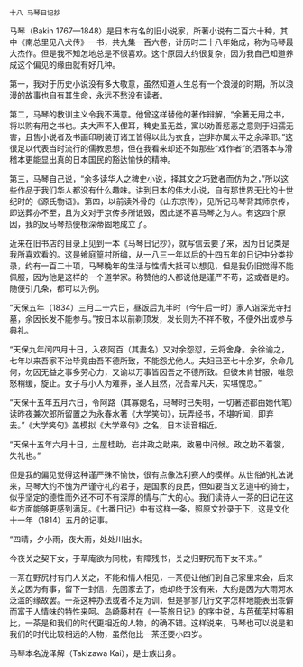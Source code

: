     十八 马琴日记抄 

   马琴（Bakin 1767—1848）是日本有名的旧小说家，所著小说有二百六十种，其中《南总里见八犬传》一书，共九集一百六卷，计历时二十八年始成，称为马琴最大杰作。但是我不知怎地总是不很喜欢。这个原因大约很复杂，因为我自己知道养成这个偏见的缘由就有好几种。

   第一，我对于历史小说没有多大敬意，虽然知道人生总有一个浪漫的时期，所以浪漫的故事也自有其生命，永远不愁没有读者。

   第二，马琴的教训主义令我不满意。他曾这样替他的著作辩解，“余著无用之书，将以购有用之书也。夫大声不入俚耳，稗史虽无益，寓以劝善惩恶之意则于妇孺无害，且售小说者及书画印刷装订诸工皆得以此为衣食，岂非亦属太平之余泽耶。”这很足以代表当时流行的儒教思想，但在我看来却还不如那些“戏作者”的洒落本与滑稽本更能显出真的日本国民的豁达愉快的精神。

   第三，马琴自己说，“余多读华人之稗史小说，择其文之巧致者而仿为之，”所以这些作品于我们华人都没有什么趣味。讲到日本的伟大小说，自有那世界无比的十世纪时的《源氏物语》。第四，以前读外骨的《山东京传》，见所记马琴背其师京传，即送葬亦不至，且为文对于京传多所诋毁，因此遂不喜马琴之为人。有这四个原因，我的反马琴热便根深蒂固地成立了。

   近来在旧书店的目录上见到一本《马琴日记抄》，就写信去要了来，因为日记类是我所喜欢看的。这是飨庭篁村所编，从一八三一年以后的十四五年的日记中分类抄录，约有一百二十项，马琴晚年的生活与性情大抵可以想见，但是我仍旧觉得不能佩服，因为他是这样的一个道学家。称赞他的人都说他是谨严不苟，这或者是的。随便引几条，都可以为例。

   “天保五年（1834）三月二十六日，昼饭后九半时（今午后一时）家人诣深光寺扫墓，余因长发不能参与。”按日本以前剃顶发，发长则为不祥不敬，不便外出或参与典礼。

   “天保九年闰四月十日，入夜阿百（其妻名）又对余怨怼，云将舍身。余徐谕之，七年以来吾家不治毕竟由吾不德所致，不能怨尤他人。夫妇已至七十余岁，余命几何，勿因无益之事多劳心力，又谕以万事皆因吾之不德所致。但彼未肯甘服，唯怨怒稍缓，旋止。女子与小人为难养，圣人且然，况吾辈凡夫，实堪愧恧。”

   “天保十五年五月六日，令阿路（其寡媳名，马琴时已失明，一切著述都由她代笔）读昨夜兼次郎所留置之为永春水著《大学笑句》，玩弄经书，不堪听闻，即弃去。”《大学笑句》盖模拟《大学章句》之名，日本读音相近。

   “天保十五年六月十日，土屋桂助，岩井政之助来，致暑中问候。政之助不着裳，失礼也。”

   但是我的偏见觉得这种谨严殊不愉快，很有点像法利赛人的模样。从世俗的礼法说来，马琴大约不愧为严谨守礼的君子，是国家的良民，但如要当文艺道中的骑士，似乎坚定的德性而外还不可不有深厚的情与广大的心。我们读诗人一茶的日记在这些方面能够更感到满足。《七番日记》中有这样一条，照原文抄录于下，这是文化十一年（1814）五月的记事。

   “四晴，夕小雨，夜大雨，处处川出水。

   今夜关之契下女，于草庵欲为同枕，有障残书，关之归野尻而下女不来。”

   一茶在野尻村有门人关之，不能和情人相见，一茶便让他们到自己家里来会，后来关之因为有事，留下一封信，先回家去了，她却终于没有来，大约是因为大雨河水泛滥的缘故罢。一茶这种办法或者不足为训，但是寥寥几行文字怎样地能表出乖僻而富于人情味的特性来呵。岛崎藤村在《一茶旅日记》的序中说，与芭蕉芜村等相比，一茶是和我们的时代更相近的人物，的确不错。这样说来，马琴也可以说是和我们的时代比较相远的人物，虽然他比一茶还要小四岁。

   马琴本名泷泽解（Takizawa Kai），是士族出身。

